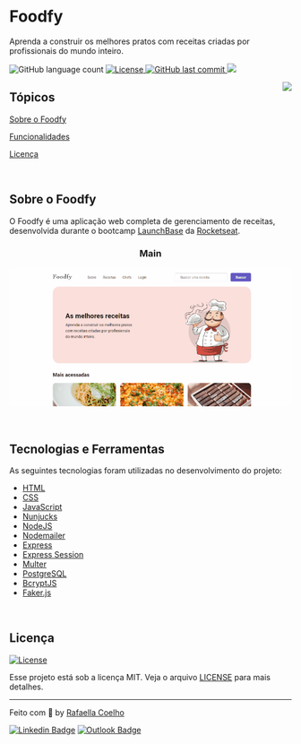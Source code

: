 ﻿# Foodfy

<p>Aprenda a construir os melhores pratos com receitas criadas por profissionais do mundo inteiro.</p>

<p>
  <img alt="GitHub language count" src="https://img.shields.io/github/languages/count/raafacoelho/foodfy?color=6558C3&style=flat-square">
  <a href="https://opensource.org/licenses/MIT">
    <img alt="License" src="https://img.shields.io/badge/license-MIT-6558C3?style=flat-square">
  </a>
  <a href="https://github.com/raafacoelho/Foodfy/commits/master">
    <img alt="GitHub last commit" src="https://img.shields.io/github/last-commit/raafacoelho/foodfy?color=6558C3&style=flat-square">
  </a>
    <img src="https://img.shields.io/badge/status-CONCLUÍDO-6558C3?style=flat-square">
</p>

<img align="right" src="./assets/img/chef.png?raw=true" height="240">

## Tópicos 

[Sobre o Foodfy](#sobre-o-foodfy)

[Funcionalidades](#funcionalidades)

[Licença](#licença)

<br>

## Sobre o Foodfy

O Foodfy é uma aplicação web completa de gerenciamento de receitas, desenvolvida durante o bootcamp [LaunchBase](https://rocketseat.com.br/launchbase) da [Rocketseat](https://rocketseat.com.br/).

<h3 align="center">Main</h3>
<p align="center">
  <img src="./public/assets/gif/gif.gif" alt="Foodfy">
</p>

<br>

## Tecnologias e Ferramentas

As seguintes tecnologias foram utilizadas no desenvolvimento do projeto:

- [HTML](https://devdocs.io/html/)
- [CSS](https://devdocs.io/css/)
- [JavaScript](https://devdocs.io/javascript/)
- [Nunjucks](https://mozilla.github.io/nunjucks/)
- [NodeJS](https://nodejs.org/en/)
- [Nodemailer](https://nodemailer.com/about/)
- [Express](https://expressjs.com/)
- [Express Session](https://github.com/expressjs/session)
- [Multer](https://github.com/expressjs/multer)
- [PostgreSQL](https://www.postgresql.org/)
- [BcryptJS](https://github.com/dcodeIO/bcrypt.js)
- [Faker.js](https://github.com/Marak/Faker.js)

<br>

## Licença
<a href="https://opensource.org/licenses/MIT">
    <img alt="License" src="https://img.shields.io/badge/license-MIT-6558C3?style=flat-square">
</a>

<br>

Esse projeto está sob a licença MIT. Veja o arquivo [LICENSE](/LICENSE) para mais detalhes.

---

Feito com :purple_heart: by [Rafaella Coelho](https://github.com/raafacoelho)

[![Linkedin Badge](https://img.shields.io/badge/-Rafaella%20Coelho-blue?style=flat-square&logo=Linkedin&logoColor=white&link=https://www.linkedin.com/in/rafaella-coelho/)](https://www.linkedin.com/in/rafaella-coelho/) 
[![Outlook Badge](https://img.shields.io/badge/email--000?style=social&logo=microsoft-outlook&logoColor=0078d4&link=mailto:ra_faellacoelho@hotmail.com)](mailto:ra_faellacoelho@hotmail.com)
